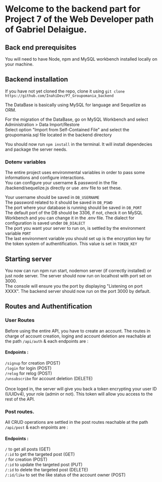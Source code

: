 # Welcome to the backend part for Project 7 of the Web Developer path of Gabriel Delaigue.

## Back end prerequisites

You will need to have Node, npm and MySQL workbench installed locally on your machine.

## Backend installation

If you have not yet cloned the repo, clone it using 
``` git clone https://github.com/InahiDev/P7_Groupomania_backend ```

The DataBase is basically using MySQL for language and Sequelize as ORM.</br>

For the migration of the DataBase, go on MySQL Workbench and select Administration > Data Import/Restore</br>
Select option "Import from Self-Contained File" and select the groupomania.sql file located in the backend directory</br>

You should now run ```npm install``` in the terminal. It will install dependecies and package the server needs.</br>

### Dotenv variables
The entire project uses environmental variables in order to pass some informations and configure interactions.</br>
You can configure your username & password in the file /backend/sequelize.js directly or use .env file to set these.</br>

Your username should be saved in ```DB_USERNAME```</br>
The password related to it should be saved in ```DB_PSWD```</br>
The port where your database is running should be saved in ```DB_PORT```</br> The default port of the DB should be 3306, if not, check it on MySQL Workbench and you can change it in the .env file.
The dialect for configuration is saved under ```DB_DIALECT```</br>
The port you want your server to run on, is settled by the environment variable ```PORT```</br>
The last environment variable you should set up is the encryption key for the token system of authentification. This value is set in ```TOKEN_KEY```</br>

## Starting server

You now can run npm run start, nodemon server (if correctly installed) or just node server. The server should now run on localhost with port set on 3000.</br>
The console will ensure you the port by displaying "Listening on port XXXX". The backend server should now run on the port 3000 by default.

## Routes and Authentification



### User Routes

Before using the entire API, you have to create an account. The routes in charge of account creation, loging and account deletion are reachable at the path ```/api/auth``` & each endpoints are :</br>

#### Endpoints :
```/signup``` for creation (POST)</br>
```/login``` for login (POST)</br>
```/relog``` for relog (POST)</br>
```/unsubscribe``` for account deletion (DELETE)</br>
</br>
Once loged in, the server will give you back a token encrypting your user ID (UUIDv4), your role (admin or not). This token will allow you access to the rest of the API.</br>

### Post routes.

All CRUD operations are settled in the post routes reachable at the path ```/api/post``` & each enpoints are :</br>

#### Endpoints :

```/``` to get all posts (GET)</br>
```/:id``` to get the targeted post (GET)</br>
```/``` for creation (POST)</br>
```/:id``` to update the targeted post (PUT)</br>
```/:id``` to delete the targeted post (DELETE)</br>
```/:id/like``` to set the like status of the account owner (POST)</br>

